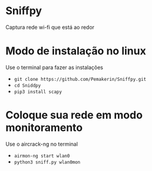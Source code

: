 # Sniffpy
Captura rede wi-fi que está  ao redor

# Modo de instalação no linux
Use o terminal para fazer as instalações

* `git clone https://github.com/Pemakerin/Sniffpy.git`
* `cd Sniddpy`
* `pip3 install scapy`


# Coloque sua rede em modo monitoramento
Use o aircrack-ng no terminal

* `airmon-ng start wlan0`
* `python3 sniff.py wlan0mon`
